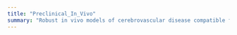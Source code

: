 ```yaml
---
title: "Preclinical_In_Vivo"
summary: "Robust in vivo models of cerebrovascular disease compatible for in-depth mechanistic and functional queries."
---
```

